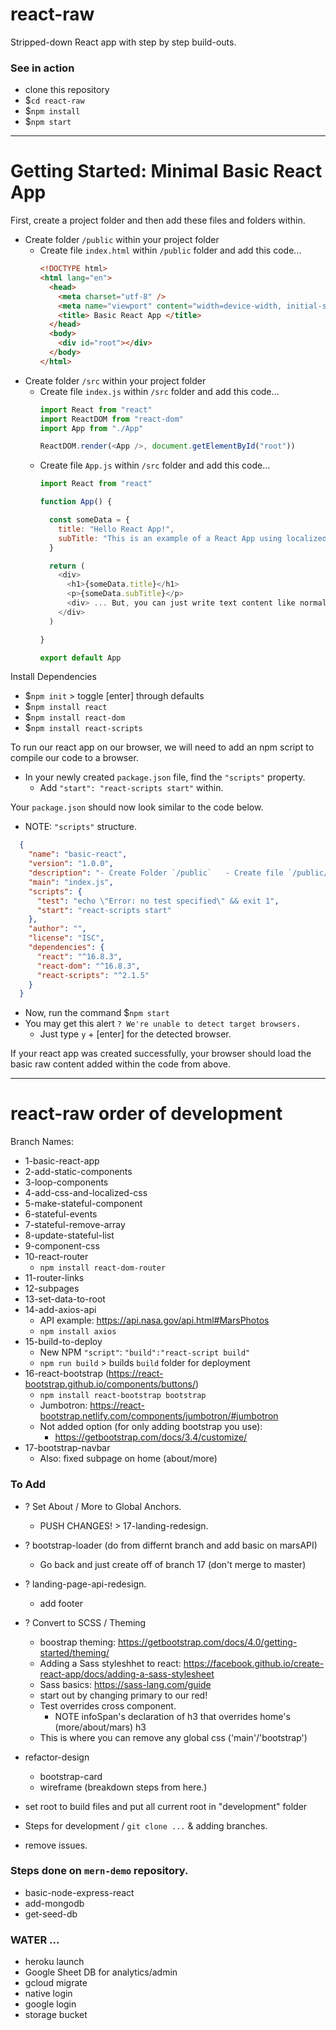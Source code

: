 # react-raw
Stripped-down React app with step by step build-outs.

### See in action
- clone this repository 
- $`cd react-raw`
- $`npm install`
- $`npm start`

----
# Getting Started: Minimal Basic React App

First, create a project folder and then add these files and folders within.
- Create folder `/public` within your project folder
  - Create file `index.html` within `/public` folder and add this code...
    ```html
    <!DOCTYPE html>
    <html lang="en">
      <head>
        <meta charset="utf-8" />
        <meta name="viewport" content="width=device-width, initial-scale=1, shrink-to-fit=no"/>
        <title> Basic React App </title>
      </head>
      <body>
        <div id="root"></div>
      </body>
    </html>
    ```
- Create folder `/src` within your project folder
  - Create file `index.js` within `/src` folder and add this code...
    ```javascript
    import React from "react"
    import ReactDOM from "react-dom"
    import App from "./App"

    ReactDOM.render(<App />, document.getElementById("root"))
    ```  
  - Create file `App.js` within `/src` folder and add this code...
    ```javascript
    import React from "react"

    function App() {

      const someData = {
        title: "Hello React App!",
        subTitle: "This is an example of a React App using localized data to populate html tags."
      }

      return (
        <div>
          <h1>{someData.title}</h1>
          <p>{someData.subTitle}</p>
          <div> ... But, you can just write text content like normal too. </div>
        </div>
      )

    }

    export default App
    ```

Install Dependencies
- $`npm init` > toggle [enter] through defaults
- $`npm install react`
- $`npm install react-dom`
- $`npm install react-scripts`

To run our react app on our browser, we will need to add an npm script to compile our code to a browser.
- In your newly created `package.json` file, find the `"scripts"` property.
  - Add `"start": "react-scripts start"` within.

Your `package.json` should now look similar to the code below.
- NOTE: `"scripts"` structure.

```json
  {
    "name": "basic-react",
    "version": "1.0.0",
    "description": "- Create Folder `/public`   - Create file `/public/index.html` - Create folder `/src`     - Create file `/src/App.js`   - Create file `/src/index.js`   - Create folder `/components`     - Create file `/components/Note.js`",
    "main": "index.js",
    "scripts": {
      "test": "echo \"Error: no test specified\" && exit 1",
      "start": "react-scripts start"
    },
    "author": "",
    "license": "ISC",
    "dependencies": {
      "react": "^16.8.3",
      "react-dom": "^16.8.3",
      "react-scripts": "^2.1.5"
    }
  }
```

- Now, run the command $`npm start`
- You may get this alert `? We're unable to detect target browsers.`
  - Just type `y` + [enter] for the detected browser.

If your react app was created successfully, your browser should load the basic raw content added within the code from above.

---

# react-raw order of development

Branch Names:
* 1-basic-react-app
* 2-add-static-components
* 3-loop-components
* 4-add-css-and-localized-css
* 5-make-stateful-component
* 6-stateful-events
* 7-stateful-remove-array
* 8-update-stateful-list
* 9-component-css
* 10-react-router
  * `npm install react-dom-router`
* 11-router-links
* 12-subpages
* 13-set-data-to-root
* 14-add-axios-api
  * API example: https://api.nasa.gov/api.html#MarsPhotos
  * `npm install axios`
* 15-build-to-deploy
  * New NPM `"script"`: `"build":"react-script build"`
  * `npm run build` > builds `build` folder for deployment
* 16-react-bootstrap (https://react-bootstrap.github.io/components/buttons/)
  * `npm install react-bootstrap bootstrap`
  * Jumbotron: https://react-bootstrap.netlify.com/components/jumbotron/#jumbotron
  * Not added option (for only adding bootstrap you use):
    * https://getbootstrap.com/docs/3.4/customize/
* 17-bootstrap-navbar
  * Also: fixed subpage on home (about/more)

### To Add

- ? Set About / More to Global Anchors.
  - PUSH CHANGES! > 17-landing-redesign.

- ? bootstrap-loader (do from differnt branch and add basic on marsAPI)
  - Go back and just create off of branch 17 (don't merge to master)

- ? landing-page-api-redesign.
  - add footer

- ? Convert to SCSS / Theming
  - boostrap theming: https://getbootstrap.com/docs/4.0/getting-started/theming/
  - Adding a Sass styleshhet to react: https://facebook.github.io/create-react-app/docs/adding-a-sass-stylesheet
  - Sass basics: https://sass-lang.com/guide
  - start out by changing primary to our red!
  - Test overrides cross component.
    - NOTE infoSpan's declaration of h3 that overrides home's (more/about/mars) h3
  - This is where you can remove any global css ('main'/'bootstrap')


- refactor-design
  - bootstrap-card
  - wireframe (breakdown steps from here.)
- set root to build files and put all current root in "development" folder
- Steps for development / `git clone ...` & adding branches.
- remove issues.  

### Steps done on `mern-demo` repository.
- basic-node-express-react
- add-mongodb
- get-seed-db

### WATER ...
- heroku launch
- Google Sheet DB for analytics/admin
- gcloud migrate
- native login
- google login
- storage bucket
